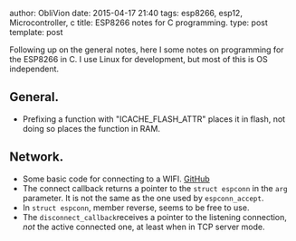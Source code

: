 author: ObliVion
date: 2015-04-17 21:40
tags: esp8266, esp12, Microcontroller, c
title: ESP8266 notes for C programming.
type: post
template: post

Following up on the general notes, here I some notes on programming for
the ESP8266 in C. I use Linux for development, but most of this is OS
independent.

General.
--------
 - Prefixing a function with "ICACHE_FLASH_ATTR" places it in flash,
   not doing so places the function in RAM.

Network.
--------
 - Some basic code for connecting to a WIFI. [GitHub](https://github.com/deadbok/esp8266-connect-ap)
 - The connect callback returns a pointer to the `struct espconn` in the `arg` 
   parameter. It is not the same as the one used by `espconn_accept`.
 - In `struct espconn`, member reverse, seems to be free to use.
 - The `disconnect_callback`receives a pointer to the listening connection,
   *not* the active connected one, at least when in TCP server mode.
